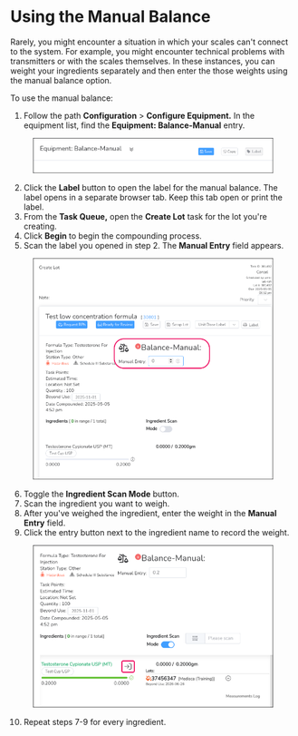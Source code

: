 # Using the Manual Balance

Rarely, you might encounter a situation in which your scales can't connect to the system. For example, you might encounter technical problems with transmitters or with the scales themselves. In these instances, you can weight your ingredients separately and then enter the those weights using the manual balance option.

To use the manual balance:

1. Follow the path **Configuration** > **Configure Equipment.** In the equipment list, find the **Equipment: Balance-Manual** entry.

<figure><img src="../../.gitbook/assets/Equipment- Balance - Manual (1).png" alt=""><figcaption></figcaption></figure>

2. Click the **Label** button to open the label for the manual balance. The label opens in a separate browser tab. Keep this tab open or print the label.
3. From the **Task Queue,** open the **Create Lot** task for the lot you're creating.
4. Click **Begin** to begin the compounding process.
5. Scan the label you opened in step 2. The **Manual Entry** field appears.&#x20;

<figure><img src="../../.gitbook/assets/Manual balance scanned.png" alt=""><figcaption></figcaption></figure>

6. Toggle the **Ingredient Scan Mode** button.
7. Scan the ingredient you want to weigh.
8. After you've weighed the ingredient, enter the weight in the **Manual Entry** field.
9. Click the entry button next to the ingredient name to record the weight.

<figure><img src="../../.gitbook/assets/Enter weight.png" alt=""><figcaption></figcaption></figure>

10. Repeat steps 7-9 for every ingredient.

